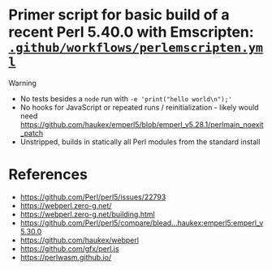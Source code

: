 # Primer script for basic build of a recent Perl 5.40.0 with Emscripten: [`.github/workflows/perlemscripten.yml`](.github/workflows/perlemscripten.yml)
> [!WARNING]
> - No tests besides a `node` run with `-e 'print("hello world\n");'`
> - No hooks for JavaScript or repeated runs / reinitialization - likely would need https://github.com/haukex/emperl5/blob/emperl_v5.28.1/perlmain_noexit_patch
> - Unstripped, builds in statically all Perl modules from the standard install

# References
- https://github.com/Perl/perl5/issues/22793
- https://webperl.zero-g.net/
- https://webperl.zero-g.net/building.html
- https://github.com/Perl/perl5/compare/blead...haukex:emperl5:emperl_v5.30.0
- https://github.com/haukex/webperl
- https://github.com/gfx/perl.js
- https://perlwasm.github.io/
